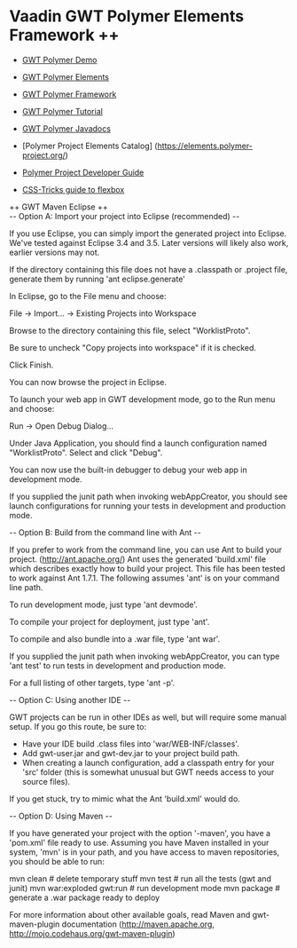 # Vaadin GWT Polymer Elements Framework ++

- [GWT Polymer Demo](http://vaadin.github.io/gwt-polymer-elements/demo/)
- [GWT Polymer Elements](https://vaadin.com/gwt)
- [GWT Polymer Framework](https://github.com/vaadin/gwt-polymer-elements/)
- [GWT Polymer Tutorial](http://www.gwtproject.org/doc/latest/polymer-tutorial/introduction.html)
- [GWT Polymer Javadocs](http://vaadin.github.io/gwt-polymer-elements/api/)
 
- [Polymer Project Elements Catalog] (https://elements.polymer-project.org/)
- [Polymer Project Developer Guide](https://www.polymer-project.org/1.0/docs/devguide/feature-overview.html)
 
- [CSS-Tricks guide to flexbox](https://css-tricks.com/snippets/css/a-guide-to-flexbox/)
 
 
++ GWT Maven Eclipse ++   
-- Option A: Import your project into Eclipse (recommended) --

If you use Eclipse, you can simply import the generated project into Eclipse.
We've tested against Eclipse 3.4 and 3.5.  Later versions will likely also
work, earlier versions may not.

If the directory containing this file does not have a .classpath or .project
file, generate them by running 'ant eclipse.generate'

In Eclipse, go to the File menu and choose:

  File -> Import... -> Existing Projects into Workspace

  Browse to the directory containing this file,
  select "WorklistProto".
  
  Be sure to uncheck "Copy projects into workspace" if it is checked.
  
  Click Finish.
  
You can now browse the project in Eclipse.

To launch your web app in GWT development mode, go to the Run menu and choose:

  Run -> Open Debug Dialog...

  Under Java Application, you should find a launch configuration
  named "WorklistProto".  Select and click "Debug".

  You can now use the built-in debugger to debug your web app in development mode.

If you supplied the junit path when invoking webAppCreator, you should see
launch configurations for running your tests in development and production
mode.

-- Option B: Build from the command line with Ant --

If you prefer to work from the command line, you can use Ant to build your
project. (http://ant.apache.org/)  Ant uses the generated 'build.xml' file
which describes exactly how to build your project.  This file has been tested
to work against Ant 1.7.1.  The following assumes 'ant' is on your command
line path.

To run development mode, just type 'ant devmode'.

To compile your project for deployment, just type 'ant'.

To compile and also bundle into a .war file, type 'ant war'.

If you supplied the junit path when invoking webAppCreator, you can type 'ant
test' to run tests in development and production mode.
 
For a full listing of other targets, type 'ant -p'.

-- Option C: Using another IDE --

GWT projects can be run in other IDEs as well, but will require some manual
setup.  If you go this route, be sure to:

* Have your IDE build .class files into 'war/WEB-INF/classes'.
* Add gwt-user.jar and gwt-dev.jar to your project build path.
* When creating a launch configuration, add a classpath entry for your 'src'
  folder (this is somewhat unusual but GWT needs access to your source files).

If you get stuck, try to mimic what the Ant 'build.xml' would do.

-- Option D: Using Maven --

If you have generated your project with the option '-maven', you have a 'pom.xml'
file ready to use. Assuming you have Maven installed in your system, 'mvn' is 
in your path, and you have access to maven repositories, you should be able to run:

mvn clean         # delete temporary stuff
mvn test          # run all the tests (gwt and junit)
mvn war:exploded gwt:run       # run development mode
mvn package       # generate a .war package ready to deploy

For more information about other available goals, read Maven and gwt-maven-plugin 
documentation (http://maven.apache.org, http://mojo.codehaus.org/gwt-maven-plugin)  
